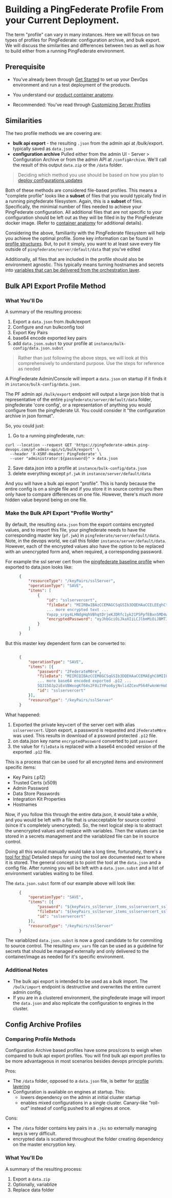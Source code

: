 # Building a PingFederate Profile From your Current Deployment.

The term "profile" can vary in many instances. Here we will focus on two types of profiles for PingFederate: configuration archive, and bulk export. We will discuss the similarities and differences between two as well as how to build either from a running PingFederate environment.

## Prerequisite

* You've already been through [Get Started](getStarted.md) to set up your DevOps environment and run a test deployment of the products.
  
* You understand our [product container anatomy](containerAnatomy.md).

* Recommended: You've read through [Customizing Server Profiles](profiles.md)

## Similarities

The two profile methods we are covering are:
- **bulk api export** - the resulting `.json` from the admin api at /bulk/export. typically saved as `data.json`
- **configuration archive** Pulled either from the admin UI - Server > Configuration Archive or from the admin API at `/configArchive`. We'll call the result of this output `data.zip` or the `/data` folder. 

<!-- INSERT LINK ON NEXT LINE FOR PF CONFIG DEPLOYMENTS -->
> Deciding which method you use should be based on how you plan to [deploy configurations updates](LINKNEEDED)

Both of these methods are considered file-based profiles. This means a "complete profile" looks like a **subset** of files that you would typically find in a running pingfederate filesystem. Again, this is a **subset** of files. Specifically, the minimial number of files needed to achieve your PingFederate configuration. All additional files that are not specific to your configuration should be left out as they will be filled in by the PingFederate docker image. (Refer to [container anatomy](containerAnatomy.md) for additional details).

Considering the above, familiarity with the PingFederate filesystem will help you achieve the optimal profile. Some key information can be found in [profile structures](profileStructures.md). But, to put it simply, you want to at least save every file outside of `pingfederate/server/default/data` that you've edited

Additionally, all files that are included in the profile should also be environment agnostic. This typically means turning hostnames and secrets into [variables that can be delivered from the orchestration layer](profileSubstitution.md).

## Bulk API Export Profile Method

### What You'll Do

A summary of the resulting process: 

1. Export a `data.json` from /bulk/export
2. Configure and run bulkconfig tool
3. Export Key Pairs
4. base64 encode exported key pairs
5. add `data.json.subst` to your profile at `instance/bulk-config/data.json.subst`

> Rather than just following the above steps, we will look at this comprehensively to understand purpose. Use the steps for reference as needed

A PingFederate Admin/Console will import a `data.json` on startup if it finds it in `instance/bulk-config/data.json`. 

The PF admin api `/bulk/export` endpoint will output a large json blob that is representative of the entire `pingfederate/server/default/data` folder, pingfederate 'core config', or a representation of anything you would configure from the pingfederate UI. You could consider it "the configuration archive in json format". 

So, you could just: 
1. Go to a running pingfederate, run: 
  ```shell
  curl --location --request GET 'https://pingfederate-admin.ping-devops.com/pf-admin-api/v1/bulk/export' \
    --header 'X-XSRF-Header: PingFederate' \
    --user "administrator:${passsword}" > data.json
  ```
2. Save data.json into a profile at `instance/bulk-config/data.json`
3. delete everything except `pf.jwk` in `instance/server/default/data`

And you will have a bulk api export "profile". This is handy because the entire config is on a single file and if you store it in source control you then only have to compare differences on one file. However, there's _much more_ hidden value beyond being on one file.

### Make the Bulk API Export "Profile Worthy"


By default, the resulting `data.json` from the export contains encrypted values, and to import this file, your pingfederate needs to have the corresponding master key (`pf.jwk`) in `pingfederate/server/default/data`. Note, in the devops world, we call this folder `instance/server/default/data`. However, each of the encrypted values also have the option to be replaced with an unencrypted form and, when required, a corresponding password. 

For example the ssl server cert from the [pingfederate baseline profile](https://github.com/pingidentity/pingidentity-server-profiles/tree/master/baseline/pingfederate) when exported to data.json looks like: 

```json
      {
          "resourceType": "/keyPairs/sslServer",
          "operationType": "SAVE",
          "items": [
              {
                  "id": "sslservercert",
                  "fileData": "MIIRBwIBAzCCEMAGCSqGSIb3DQEHAaCCELEEghCtMIIQqTCCCeUGCSqGSIb3DQEHAaCCCdYEggnSMIIJzjCCCcoGCyqGSIb3DQEMCgECoIIJezCCCXcwKQYKKoZIhvcNAQwBAzAbBBQu6vDERQZX3uujWa7v_q3sYN4Q0gIDAMNQBIIJSFtdWbvLhzYrTqeKKiJqiqROgE0E4mkVvmEC6NwhhPbcH37IDNvVLu0umm--CDZnEmlyPpUucO345-U-6z-cskw4TbsjYIzM10MwS6JdsyYFTC3GwqioqndVgBUzDh8xGnfzx52zEehX8d-ig1F6xYsbEc01gTbh4lF5MA7E7VfoTa4hWqtceV8PQeqzJNarlZyDSaS5BLn1J6G9BYUze-M1xGhATz7F2l-aAt6foi0mwIBlc2fwsdEPuAALZgdG-q_V4gOJW2K0ONnmWhMgMLpCL42cmSb
                  ... more encrypted text ...
                  Yxpzp_srpy4LHNdgHqhVBhqtDrjeKJDRfc1yk21P5PpfEBxn5MD4wITAJBgUrDgMCGgUABBQLBpq8y79Pq1TzG1Xf6OAjZzBZaQQUC4kD4CkcrH-WTQhJHud850ddn08CAwGGoA==",
                  "encryptedPassword": "eyJhbGciOiJkaXIiLCJlbmMiOiJBMTI4Q0JDLUhTMjU2Iiwia2lkIjoiRW1JY1UxOVdueSIsInZlcnNpb24iOiIxMC4xLjEuMCJ9..l6PJ55nSSvKHl0vSWTpkOA.i7hpnnu2yIByhyq_aGBCdaqS3u050yG8eMRGnLRx2Yk.Mo4WSkbbJyLISHq6i4nlVA"
              }
          ]
      }
```

But this master key dependent form can be converted to:

```json

      {
          "operationType": "SAVE",
          "items": [{
              "password": "2FederateM0re",
              "fileData": "MIIRCQIBAzCCEM8GCSqGSIb3DQEHAaCCEMAEghC8MIIQuDCCC28GCSqGSIb3DQEHBqCCC2AwggtcAgEAMIILVQYJKoZIhvcNAQcBMBwGCiqGSIb3DQEMAQYwDgQIjXWLRGuGNIQCAggAgIILKOgCQ9onDqBPQsshsaS50OjWtj\/7s47BUYal1YhO70fBup1a82WGHGhAvb\/SY1yOhqQR+TloEBOPI5cExoGN\/Gvw2Mw5\/wkQZZMSHqxjz68KhN4B0hrsOf4rqShB7jsz9ebSml3r2w0sUZWR73GBtBt1Y3wIlXLS2WtqdtHra9VnUqp1eOk+xenjuWM+u2ndDD43GgKB3n8mNBSSVBqx6ne7aSRJRuAUd+HAzLvSeXjTPMObI1Jod2F+7
              ... more base64 encoded exported .p12 ...
              5QJ15OJp2iEoVBWxogKf64s2F0iIYPoo6yjNvlidZCevP564FwknWrHoD7R8cIBrhlCJQbEOpOhPg66r4MK1CeJ2poaKRlMS8HGcMRaTpaqD+pIlgmUS6xFw49vr9Kwfb7KteRsTkNR+I8A7HjUpuCMSUwIwYJKoZIhvcNAQkVMRYEFOb7g1xwDka5fJ4sqngEvzTyuWnpMDEwITAJBgUrDgMCGgUABBRlJ+D+FR\/vQbaTGbKDFiBK\/xDbqQQIAjLc+GgRg44CAggA",
              "id": "sslservercert"
          }],
          "resourceType": "/keyPairs/sslServer"
      }
```

What happened:
1. Exported the private key+cert of the server cert with alias `sslservercert`. Upon export, a password is requested and `2FederateM0re` was used. This results in download of a pssword protected `.p12` file. 
2. on data.json key name `encryptedPassword` converted to just `password`
3. the value for `fileData` is replaced with a base64 encoded version of the exported `.p12` file.

This is a process that can be used for all encrypted items and environment specific items:
- Key Pairs (.p12)
- Trusted Certs (x509)
- Admin Password
- Data Store Passwords
- Integration Kit Properties
- Hostnames

Now, if you follow this through the entire data.json, it would take a while, and you would be left with a file that is unacceptable for source control (since it's completely unencrypted). So, the next logical step is to abstract the unencrypted values and replace with variables. Then the values can be stored in a secrets management and the variablized file can be in source control. 

Doing all this would manually would take a long time, fortunately, there's a [tool for this!](../99-helper-scripts/ping-bulkconfigtool)
Detailed steps for using the tool are documented next to where it is stored. The general concept is to point the tool at the `data.json` and a config file. After running you will be left with a `data.json.subst` and a list of environment variables waiting to be filled. 

The `data.json.subst` form of our example above will look like:
```json
      {
          "operationType": "SAVE",
          "items": [{
              "password": "${keyPairs_sslServer_items_sslservercert_sslservercert_password}",
              "fileData": "${keyPairs_sslServer_items_sslservercert_sslservercert_fileData}",
              "id": "sslservercert"
          }],
          "resourceType": "/keyPairs/sslServer"
      }
```

The variablized `data.json.subst` is now a good candidate to for commiting to source control. The resulting `env_vars` file can be used as a guideline for secrets that should be managed externally and only delivered to the container/image as needed for it's specific environment. 

### Additional Notes

- The bulk api export is intended to be used as a _bulk_ import. The `/bulk/import` endpoint is destructive and overwrites the entire current admin config.
- If you are in a clustered environment, the pingfederate image will import the `data.json` and also replicate the configuration to engines in the cluster. 


## Config Archive Profiles

### Comparing Profile Methods
Configuration Archive based profiles have some pros/cons to weigh when compared to bulk api export profiles. You will find bulk api export profiles to be more advantageous in most scenarios besides devops principle purists.

Pros:

- The `/data` folder, opposed to a `data.json` file, is better for [profile layering](profilesLayered.md)
- Configuration is available on engines at startup. This:
  - lowers dependency on the admin at initial cluster startup
  - enables mixed configurations in a single cluster. Canary-like "roll-out" instead of config pushed to all engines at once.

Cons:

- The `/data` folder contains key pairs in a `.jks` so externally managing keys is very difficult. 
- encrypted data is scattered throughout the folder creating dependency on the master encryption key. 

### What You'll Do

A summary of the resulting process: 
1. Export a `data.zip`
2. Optionally, variablize
3. Replace data folder

<!-- 1. Export a configuration archive. 
This can be done through the UI `System > Server > Configuration Archive`
Or via Admin API: 
  ```
  curl -u administrator:2FederateM0re -H "X-XSRF-Header: PingFederate" -k https://pingfederate-admin.com/pf-admin-api/v1/configArchive/export --output "${HOME}/Downloads/data.zip" 
  ```

  ```
  unzip -d data /path/to/data.zip
  ``` -->